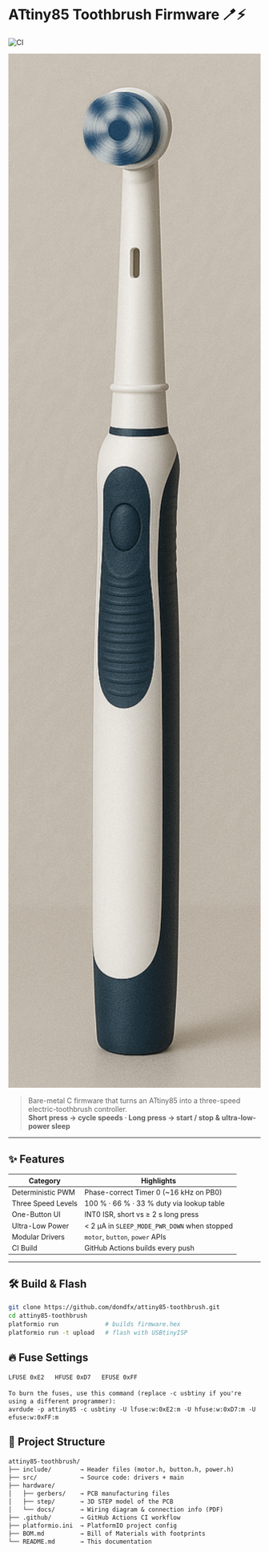 # ATtiny85 Toothbrush Firmware 🪥⚡

![CI](https://github.com/dondfx/attiny85-toothbrush/actions/workflows/ci.yml/badge.svg?branch=main)

<img src="hardware/docs/attiny85-toothbrush.png" alt="ATtiny85 Toothbrush Project" width="600"/>

> Bare-metal C firmware that turns an ATtiny85 into a three-speed  
> electric-toothbrush controller.  
> **Short press → cycle speeds · Long press → start / stop & ultra-low-power sleep**

---

## ✨ Features

| Category | Highlights |
|----------|------------|
| Deterministic PWM | Phase-correct Timer 0 (~16 kHz on PB0) |
| Three Speed Levels | 100 % · 66 % · 33 % duty via lookup table |
| One-Button UI | INT0 ISR, short vs ≥ 2 s long press |
| Ultra-Low Power | \< 2 µA in `SLEEP_MODE_PWR_DOWN` when stopped |
| Modular Drivers | `motor`, `button`, `power` APIs |
| CI Build | GitHub Actions builds every push |

---

## 🛠 Build & Flash

```bash
git clone https://github.com/dondfx/attiny85-toothbrush.git
cd attiny85-toothbrush
platformio run             # builds firmware.hex
platformio run -t upload   # flash with USBtinyISP
```

## 🔥 Fuse Settings

```text
LFUSE 0xE2   HFUSE 0xD7   EFUSE 0xFF

To burn the fuses, use this command (replace -c usbtiny if you're using a different programmer):
avrdude -p attiny85 -c usbtiny -U lfuse:w:0xE2:m -U hfuse:w:0xD7:m -U efuse:w:0xFF:m
```

## 📁 Project Structure

```text
attiny85-toothbrush/
├── include/        → Header files (motor.h, button.h, power.h)
├── src/            → Source code: drivers + main
├── hardware/
│   ├── gerbers/    → PCB manufacturing files
│   ├── step/       → 3D STEP model of the PCB
│   └── docs/       → Wiring diagram & connection info (PDF)
├── .github/        → GitHub Actions CI workflow
├── platformio.ini  → PlatformIO project config
├── BOM.md          → Bill of Materials with footprints
└── README.md       → This documentation 
```
